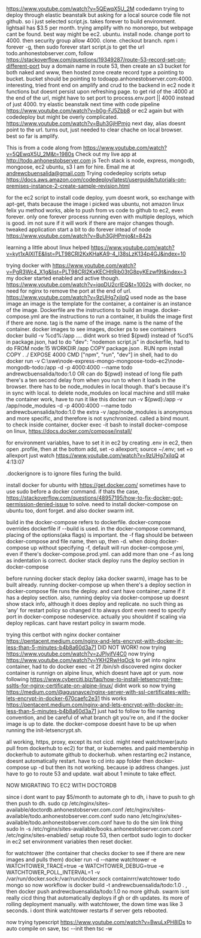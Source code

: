 https://www.youtube.com/watch?v=5QEwqX5U_2M codedamn
trying to deploy through elastic beanstalk but asking for a local source code file
not github. so i just selected script.js. takes forever to build environment.
lightsail has $3.5 per month.
trying amplify with no monorepo, but webpage cant be found.
best way might be ec2. ubuntu. install node. change port to 4000. then security
group allow 4000. clone. checkout branch. npm i forever -g, then
sudo forever start script.js
to get the url todo.anhonestobserver.com, follow
https://stackoverflow.com/questions/19349287/route-53-record-set-on-different-port
buy a domain name in route 53, then create an s3 bucket for both naked and www,
then hosted zone create record type a pointing to bucket. bucket should be pointing
to todoapp.anhonestobserver.com:4000.
interesting, tried front end on amplify and crud to the backend in ec2 node
it functions but doesnt persist upon refreshing page.
to get rid of the :4000 at the end of the url, might have to set port to
process.env.port || 4000 instead of just 4000.
try elastic beanstalk next time with code pipeline
https://www.youtube.com/watch?v=b0g-FJ5Zbb8
or ec2 again but with codedeploy but might be overly complicated.
https://www.youtube.com/watch?v=Buh3GjHPmjo
next day, alias doesnt point to the url. turns out, just needed to clear chache
on local browser. best so far is amplify.

This is from a code along from https://www.youtube.com/watch?v=5QEwqX5U_2M&t=1980s
Check out my live app at http://todo.anhonestobserver.com js
Tech stack is node, express, mongodb, mongoose, ec2 ubuntu, s3
I am for hire. Email me at andrewcbuensalida@gmail.com
Trying codedeploy scripts setup
https://docs.aws.amazon.com/codedeploy/latest/userguide/tutorials-on-premises-instance-2-create-sample-revision.html

for the ec2 script to install code deploy, yum doesnt work, so exchange with apt-get, thats because the image
i picked was ubuntu, not amazon linux
felix yu method works, able to push from vs code to github to ec2, even forever. only one forever process running even
with multiple deploys, which is good. im not sure if it will work if there are major changes though. tweaked application start
a bit to do forever intead of node
https://www.youtube.com/watch?v=Buh3GjHPmjo&t=842s

learning a little about linux helped
https://www.youtube.com/watch?v=kyt1xAlXITE&list=PLT98CRl2KxKHaKA9-4_I38sLzK134p4GJ&index=10

trying docker with https://www.youtube.com/watch?v=PgR3Wc4_X1g&list=PLT98CRl2KxKECHltRib03tG8pyKEzwf9t&index=3
my docker started enabled and active though.
https://www.youtube.com/watch?v=iqqDU2crIEQ&t=1002s
with docker, no need for nginx to remove the port at the end of url.
https://www.youtube.com/watch?v=9zUHg7xjIqQ
used node as the base image
an image is the template for the container, a container is an instance of the image.
Dockerfile are the instructions to build an image.
docker-compose.yml are the instructions to run a container, it builds the image first if there are none.
tag is the name of the image. name is the name of the container.
docker images to see images, docker ps to see containers
docker build -v %cd%:/app .... didnt work so tried ${pwd} instead of %cd%
in package.json, had to do "dev": "nodemon script.js"
in dockerfile, had to do
FROM node:15
WORKDIR /app
COPY package.json .
RUN npm install
COPY . ./
EXPOSE 4000
CMD ["npm", "run", "dev"]
in shell, had to do docker run -v C:\swe\node-express-mongo-mongoose-todo-ec2\node-mongodb-todo:/app -d -p
4000:4000 --name todo andrewcbuensalida/todo:1.0
OR can do ${pwd} instead of long file path
there's a ten second delay from when you run to when it loads in the browser.
there has to be node_modules in local though. that's because it's in sync with local. to delete node_modules on local machine and still make the container work, have to run it like this docker run -v ${pwd}:/app -v /app/node_modules -d -p 4000:4000 --name todo andrewcbuensalida/todo:1.0
the extra -v /app/node_modules is anonymous and more specific, and therefore is not synchronized. called a bind mount.
to check inside container, docker exec -it <container id> bash
to install docker-compose on linux, https://docs.docker.com/compose/install/

for environment variables, have to set it in ec2 by creating .env in ec2, then open .profile, then at the bottom add, set -o allexport; source ~/.env; set +o allexport
just watch https://www.youtube.com/watch?v=9zUHg7xjIqQ at 4:13:07

.dockerignore is to ignore files furing the build.

install docker for ubuntu with https://get.docker.com/
sometimes have to use sudo before a docker command. if thats the case, https://stackoverflow.com/questions/48957195/how-to-fix-docker-got-permission-denied-issue to solve.
need to install docker-compose on ubuntu too, dont forget. and also docker swarm init.

build in the docker-compose refers to dockerfile. docker-compose overrides dockerfile if --build is used.
in the docker-compose command, placing of the options(aka flags) is important. the -f flag should be between docker-compose and file name, then up, then -d. when doing docker-compose up without specifying -f, default will run docker-compose.yml, even if there's docker-compose.prod.yml. can add more than one -f as long as indentation is correct.
docker stack deploy runs the deploy section in docker-compose

before running docker stack deploy (aka docker swarm), image has to be built already.
running docker-compose up when there's a deploy section in docker-compose file runs the deploy. and cant have container_name if it has a deploy section. also, running deploy via docker-compose up doesnt show stack info, although it does deploy and replicate.
no such thing as 'any' for restart policy so changed it to always
dont even need to specify port in docker-compose nodeservice. actually you shouldnt if scaling via deploy replicas.
cant have restart policy in swarm mode.

trying this certbot with nginx docker container https://pentacent.medium.com/nginx-and-lets-encrypt-with-docker-in-less-than-5-minutes-b4b8a60d3a71
DID NOT WORK!
now trying https://www.youtube.com/watch?v=zJPlyjfV4C0
now trying https://www.youtube.com/watch?v=YKH2RwHqOck to get into nginx container, had to do docker exec -it 2f /bin/sh
discovered nginx docker container is runnign on alpine linux, which doesnt have apt or yum. now following https://www.cyberciti.biz/faq/how-to-install-letsencrypt-free-ssltls-for-nginx-certificate-on-alpine-linux/ didnt work so now trying https://medium.com/@agusnavce/nginx-server-with-ssl-certificates-with-lets-encrypt-in-docker-670caefc2e31
this works https://pentacent.medium.com/nginx-and-lets-encrypt-with-docker-in-less-than-5-minutes-b4b8a60d3a71
just had to follow to file naming convention, and be careful of what branch git you're on, and if the docker image is up to date. the docker-compose doesnt have to be up when running the init-letsencrypt.sh.

all working, https, proxy, except its not cicd. might need watchtower(auto pull from dockerhub to ec2) for that, or kubernetes. and paid membership in dockerhub to automate github to dockerhub.
when restarting ec2 instance, doesnt automatically restart. have to cd into app folder then docker-compose up -d but then its not working. because ip address changes. just have to go to route 53 and update. wait about 1 minute to take effect.

NOW MIGRATING TO EC2 WITH DOCTORDB

since i dont want to pay $5/month to automate gh to dh, i have to push to gh then push to dh.
sudo cp /etc/nginx/sites-available/doctordb.anhonestobserver.com.conf /etc/nginx/sites-available/todo.anhonestobserver.com.conf
sudo nano /etc/nginx/sites-available/todo.anhonestobserver.com.conf
have to do the sim link thing sudo ln -s /etc/nginx/sites-available/books.anhonestobserver.com.conf /etc/nginx/sites-enabled/
setup route 53, then certbot
sudo login to docker in ec2
set environment variables then reset docker.

for watchtower (the container that checks docker to see if there are new images and pulls them)
docker run -d --name watchtower -e WATCHTOWER_TRACE=true -e WATCHTOWER_DEBUG=true -e WATCHTOWER_POLL_INTERVAL=1 -v /var/run/docker.sock:/var/run/docker.sock containrrr/watchtower todo mongo
so now workflow is docker build -t andrewcbuensalida/todo:1.0 . , then docker push andrewcbuensalida/todo:1.0 no more github.
swarm isnt really cicd thing that automatically deploys if gh or dh updates. its more of rolling deployment manually.
with watchtower, the down time was like 3 seconds.
i dont think watchtower restarts if server gets rebooted.

now trying typescript https://www.youtube.com/watch?v=BwuLxPH8IDs
to auto compile on save, tsc --init
then tsc -w
